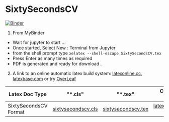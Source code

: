 # SixtySecondsCV

[![Binder](https://mybinder.org/badge_logo.svg)](https://mybinder.org/v2/gh/LaGuer/SixtySecondsCV/master)

1. From MyBinder
- Wait for jupyter to start ...
- Once started, Select New : Terminal from Jupyter
- from the shell prompt type ```xelatex --shell-escape SixtySecondsCV.tex```
- Press Enter as many times as required
- PDF is generated and ready for download .


2. A link to an online automatic latex build system: [latexonline.cc](https://latexonline.cc/compile?git=https%3A%2F%2Fgithub.com%2Flaguer%2Fsixtysecondscv&target=sixtysecondscv.tex&command=pdflatex), [latexbase.com](https://latexbase.com) or try [OverLeaf](https://www.overleaf.com/latex/templates/sixtysecondscv/gcdrzwwvkqcr)

| Latex Doc Type                |      "*.cls"                 |        "*.tex"              |      Compile in PDF                                                                                                                                    |
| ----------------------------- |:----------------------------:|:---------------------------:|-------------------------------------------------------------------------------------------------------------------------------------------------------:|
|SixtySecondsCV Format  |[sixtysecondscv.cls](sixtysecondscv.cls)| [sixtysecondscv.tex](sixtysecondscv.tex )       |[latexonline.cc main.tex](https://latexonline.cc/compile?git=https%3A%2F%2Fgithub.com%2FLaGuer%2FSixtySecondsCV%2Fblob%2Fgh-pages&target=sixtysecondscv.tex&command=pdflatex)      |



